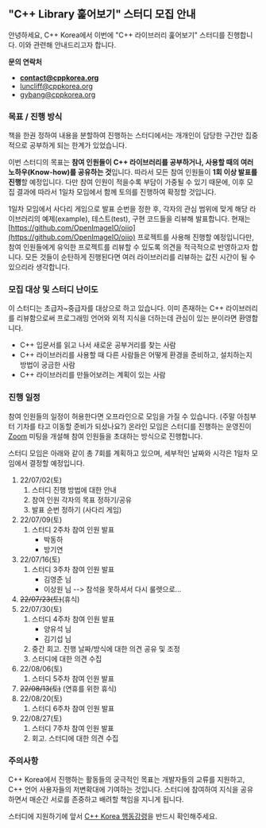 
## "C++ Library 훑어보기" 스터디 모집 안내

안녕하세요, C++ Korea에서 이번에 "C++ 라이브러리 훑어보기" 스터디를 진행합니다. 이와 관련해 안내드리고자 합니다.

**문의 연락처**

* **[contact@cppkorea.org](mailto:contact@cppkorea.org)**
* [luncliff@cppkorea.org](mailto:luncliff@cppkorea.org)
* [gybang@cppkorea.org](mailto:gybang@cppkorea.org)

### 목표 / 진행 방식

책을 한권 정하여 내용을 분할하여 진행하는 스터디에서는 개개인이 담당한 구간만 집중적으로 공부하게 되는 한계가 있었습니다.

이번 스터디의 목표는 **참여 인원들이 C++ 라이브러리를 공부하거나, 사용할 때의 여러 노하우(Know-how)를 공유하는 것**입니다.
따라서 모든 참여 인원들이 **1회 이상 발표를 진행**할 예정입니다.
다만 참여 인원이 적을수록 부담이 가중될 수 있기 때문에, 이후 모집 결과에 따라서 1일차 모임에서 함께 토의를 진행하여 확정할 것입니다.

1일차 모임에서 사다리 게임으로 발표 순번을 정한 후,
각자의 관심 범위에 맞게 해당 라이브러리의 예제(example), 테스트(test), 구현 코드들을 리뷰해 발표합니다.
현재는 [https://github.com/OpenImageIO/oiio](https://github.com/OpenImageIO/oiio) 프로젝트를 사용해 진행할 예정입니다만, 참여 인원들에게 유익한 프로젝트를 리뷰할 수 있도록 의견을 적극적으로 반영하고자 합니다.
모든 것들이 순탄하게 진행된다면 여러 라이브러리를 리뷰하는 값진 시간이 될 수 있으리라 생각합니다.

### 모집 대상 및 스터디 난이도

이 스터디는 초급자~중급자를 대상으로 하고 있습니다.
이미 존재하는 C++ 라이브러리를 리뷰함으로써 프로그래밍 언어와 외적 지식을 더하는데 관심이 있는 분이라면 환영합니다.

* C++ 입문서를 읽고 나서 새로운 공부거리를 찾는 사람
* C++ 라이브러리를 사용할 때 다른 사람들은 어떻게 환경을 준비하고, 설치하는지 방법이 궁금한 사람
* C++ 라이브러리를 만들어보려는 계획이 있는 사람

### 진행 일정

참여 인원들의 일정이 허용한다면 오프라인으로 모임을 가질 수 있습니다.
(주말 아침부터 기차를 타고 이동할 준비가 되셨나요?)
온라인 모임은 스터디를 진행하는 운영진이 [Zoom](https://zoom.us/) 미팅을 개설해 참여 인원들을 초대하는 방식으로 진행합니다.

스터디 모임은 아래와 같이 총 7회를 계획하고 있으며, 세부적인 날짜와 시각은 1일차 모임에서 결정할 예정입니다.

1. 22/07/02(토)
    1. 스터디 진행 방법에 대한 안내
    2. 참여 인원 각자의 목표 정하기/공유
    3. 발표 순번 정하기 (사다리 게임)
2. 22/07/09(토)
    1. 스터디 2주차 참여 인원 발표
       * 박동하
       * 방기연
3. 22/07/16(토)
    1. 스터디 3주차 참여 인원 발표
        * 김영준 님
        * 이상원 님 --> 참석을 못하셔서 다시 룰렛으로...
4. ~~22/07/23(토)~~(휴식)
5. 22/07/30(토)
    1. 스터디 4주차 참여 인원 발표
         * 양유석 님
         * 김기섭 님
    2. 중간 회고. 진행 날짜/방식에 대한 의견 공유 및 조정
    3. 스터디에 대한 의견 수집
6. 22/08/06(토)
    1. 스터디 5주차 참여 인원 발표
7. ~~22/08/13(토)~~ (연휴를 위한 휴식)
8. 22/08/20(토)
    1. 스터디 6주차 참여 인원 발표
9. 22/08/27(토)
    1. 스터디 7주차 참여 인원 발표
    2. 회고. 스터디에 대한 의견 수집

### 주의사항

C++ Korea에서 진행하는 활동들의 궁극적인 목표는 개발자들의 교류를 지원하고, C++ 언어 사용자들의 저변확대에 기여하는 것입니다.
스터디에 참여하여 지식을 공유하면서 매순간 서로를 존중하고 배려할 책임을 지니게 됩니다.

스터디에 지원하기에 앞서 [C++ Korea 행동강령](https://github.com/cppkorea/codeofconduct)을 반드시 확인해주세요.
